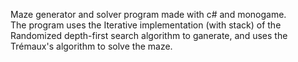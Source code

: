Maze generator and solver program made with c# and monogame.  
The program uses the Iterative implementation (with stack) of the Randomized depth-first search algorithm to ganerate, and uses the Trémaux's algorithm to solve the maze.  

